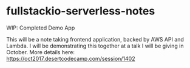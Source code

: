 # fullstackio-serverless-notes
WIP: Completed Demo App

This will be a note taking frontend application, backed by AWS API and Lambda. I will be demonstrating this together at a talk I will be giving in October. More details here: https://oct2017.desertcodecamp.com/session/1402
